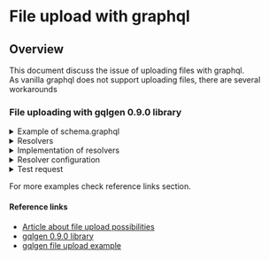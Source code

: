 # File upload with graphql

## Overview

This document discuss the issue of uploading files with graphql. \
As vanilla graphql does not support uploading files, there are several workarounds

### File uploading with gqlgen 0.9.0 library
<details>
<summary>Example of schema.graphql</summary>
<p>

```graphql
#"The `Upload` scalar type represents a multipart file upload."
scalar Upload

#"The `File` type, represents the response of uploading a file."
type File {
    id: Int!
    name: String!
    content: String!
}

#"The `UploadFile` type, represents the request for uploading a file with certain payload."
input UploadFile {
    id: Int!
    file: Upload!
}

#"The `Query` type, represents all of the entry points into our object graph."
type Query {
    empty: String!
}

#"The `Mutation` type, represents all updates we can make to our data."
type Mutation {
    singleUpload(file: Upload!): File!
    singleUploadWithPayload(req: UploadFile!): File!
    multipleUpload(files: [Upload!]!): [File!]!
    multipleUploadWithPayload(req: [UploadFile!]!): [File!]!
}
```
</p>
</details>
<details>
<summary>Resolvers</summary>
<p>

```graphql

type Resolver struct{}

func (r *Resolver) Mutation() MutationResolver {
	return &mutationResolver{r}
}
func (r *Resolver) Query() QueryResolver {
	return &queryResolver{r}
}

type mutationResolver struct{ *Resolver }

func (r *mutationResolver) SingleUpload(ctx context.Context, file graphql.Upload) (*File, error) {
	return r.SingleUpload(ctx, file)
}
func (r *mutationResolver) SingleUploadWithPayload(ctx context.Context, req UploadFile) (*File, error) {
	return r.SingleUploadWithPayload(ctx, req)
}
func (r *mutationResolver) MultipleUpload(ctx context.Context, files []*graphql.Upload) ([]*File, error) {
	return r.MultipleUpload(ctx, files)
}
func (r *mutationResolver) MultipleUploadWithPayload(ctx context.Context, req []*UploadFile) ([]*File, error) {
	return r.MultipleUploadWithPayload(ctx, req)
}

type queryResolver struct{ *Resolver }

func (r *queryResolver) Empty(ctx context.Context) (string, error) {
	return r.Empty(ctx)
}
```
</p>
</details>
<details>
<summary>Implementation of resolvers</summary>
<p>

```go
func getResolver() *go_graphql_demo.Stub {
	resolver := &go_graphql_demo.Stub{}

	resolver.MutationResolver.SingleUpload = func(ctx context.Context, file graphql.Upload) (*go_graphql_demo.File, error) {
		content, err := ioutil.ReadAll(file.File)
		if err != nil {
			return nil, err
		}
		return &go_graphql_demo.File{
			ID:      1,
			Name:    file.Filename,
			Content: string(content),
		}, nil
	}
	resolver.MutationResolver.SingleUploadWithPayload = func(ctx context.Context, req go_graphql_demo.UploadFile) (*go_graphql_demo.File, error) {
		content, err := ioutil.ReadAll(req.File.File)
		if err != nil {
			return nil, err
		}
		return &go_graphql_demo.File{
			ID:      1,
			Name:    req.File.Filename,
			Content: string(content),
		}, nil
	}
	resolver.MutationResolver.MultipleUpload = func(ctx context.Context, files []*graphql.Upload) ([]*go_graphql_demo.File, error) {
		if len(files) == 0 {
			return nil, errors.New("empty list")
		}
		var resp []*go_graphql_demo.File
		for i := range files {
			content, err := ioutil.ReadAll(files[i].File)
			if err != nil {
				return []*go_graphql_demo.File{}, err
			}
			resp = append(resp, &go_graphql_demo.File{
				ID:      i + 1,
				Name:    files[i].Filename,
				Content: string(content),
			})
		}
		return resp, nil
	}
	resolver.MutationResolver.MultipleUploadWithPayload = func(ctx context.Context, req []*go_graphql_demo.UploadFile) ([]*go_graphql_demo.File, error) {
		if len(req) == 0 {
			return nil, errors.New("empty list")
		}
		var resp []*go_graphql_demo.File
		for i := range req {
			content, err := ioutil.ReadAll(req[i].File.File)
			if err != nil {
				return []*go_graphql_demo.File{}, err
			}
			resp = append(resp, &go_graphql_demo.File{
				ID:      i + 1,
				Name:    req[i].File.Filename,
				Content: string(content),
			})
		}
		return resp, nil
	}
	return resolver
}
```


</p>
</details>

<details>
<summary> Resolver configuration </summary>
<p>

To make your server recognise that resolver, attach it inside `main` function. \
You can also set some parameters like `UploadMaxMemory` or `UploadMaxSize`.

```go
resolver := getResolver()
exec := fileupload.NewExecutableSchema(fileupload.Config{Resolvers: resolver})

var mb int64 = 1 << 20
uploadMaxMemory := handler.UploadMaxMemory(32 * mb)
uploadMaxSize := handler.UploadMaxSize(50 * mb)

http.Handle("/query", handler.GraphQL(exec, uploadMaxMemory, uploadMaxSize))
```

</p>
</details>

<details>
<summary> Test request </summary>
<p>

The curl request accepts a `FILEPATH` variable with the path to file which you want to send with the request
```bash
curl localhost:8087/query \
  -F operations='{ "query": "mutation ($file: Upload!) { singleUpload(file: $file) { id, name, content } }", "variables": { "file": null } }' \
  -F map='{ "0": ["variables.file"] }' \
  -F 0=@${FILEPATH}

```

</p>
</details>

For more examples check reference links section.

#### Reference links

- [Article about file upload possibilities](https://medium.freecodecamp.org/how-to-manage-file-uploads-in-graphql-mutations-using-apollo-graphene-b48ed6a6498c)
- [gqlgen 0.9.0 library](https://github.com/99designs/gqlgen/tree/v0.9.0)
- [gqlgen file upload example](https://github.com/99designs/gqlgen/tree/v0.9.0/example/fileupload)